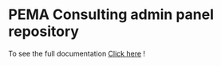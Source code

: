 # PEMA Consulting admin panel repository

To see the full documentation [Click here](https://github.com/WildCodeSchool/lille-0920-js-p3-pema) !
